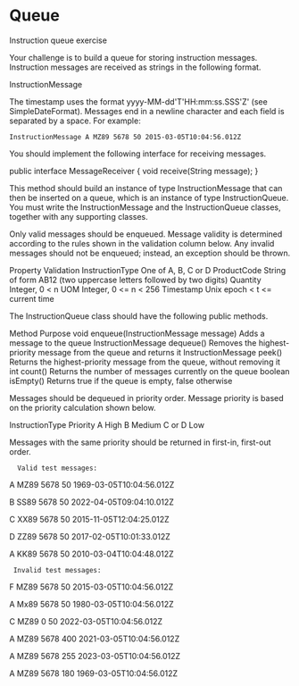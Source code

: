 # Queue
Instruction queue exercise



Your challenge is to build a queue for storing instruction messages. Instruction messages are received as strings in the following format.

InstructionMessage <InstructionType> <ProductCode> <Quantity> <UOM> <Timestamp>

The timestamp uses the format yyyy-MM-dd'T'HH:mm:ss.SSS'Z' (see SimpleDateFormat). Messages end in a newline character and each field is separated by a space. For example:

	InstructionMessage A MZ89 5678 50 2015-03-05T10:04:56.012Z

You should implement the following interface for receiving messages.

public interface MessageReceiver {
    void receive(String message);
}	

This method should build an instance of type InstructionMessage that can then be inserted on a queue, which is an instance of type InstructionQueue. You must write the InstructionMessage and the InstructionQueue classes, together with any supporting classes.

Only valid messages should be enqueued. Message validity is determined according to the rules shown in the validation column below. Any invalid messages should not be enqueued; instead, an exception should be thrown.

Property
Validation
InstructionType
One of A, B, C or D
ProductCode
String of form AB12 (two uppercase letters followed by two digits)
Quantity
Integer, 0 < n
UOM
Integer, 0 <= n < 256
Timestamp
 Unix epoch < t <= current time


The InstructionQueue class should have the following public methods.

Method
Purpose
void enqueue(InstructionMessage message)
Adds a message to the queue
InstructionMessage dequeue()
Removes the highest-priority message from the queue and returns it
InstructionMessage peek()
Returns the highest-priority message from the queue, without removing it
int count()
Returns the number of messages currently on the queue
boolean isEmpty()
Returns true if the queue is empty, false otherwise


Messages should be dequeued in priority order. Message priority is based on the priority calculation shown below.

InstructionType
Priority
A
High
B
Medium
C or D
Low


Messages with the same priority should be returned in first-in, first-out order.
			 
			 
      Valid test messages:
			 
A MZ89 5678 50 1969-03-05T10:04:56.012Z

B SS89 5678 50 2022-04-05T09:04:10.012Z

C XX89 5678 50 2015-11-05T12:04:25.012Z

D ZZ89 5678 50 2017-02-05T10:01:33.012Z

A KK89 5678 50 2010-03-04T10:04:48.012Z


     Invalid test messages:

F MZ89 5678 50 2015-03-05T10:04:56.012Z

A Mx89 5678 50 1980-03-05T10:04:56.012Z

C MZ89 0 50 2022-03-05T10:04:56.012Z

A MZ89 5678 400 2021-03-05T10:04:56.012Z

A MZ89 5678 255 2023-03-05T10:04:56.012Z

A MZ89 5678 180 1969-03-05T10:04:56.012Z

			 



